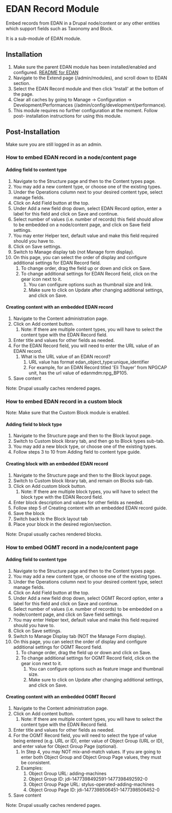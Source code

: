 # EDAN Record Module

Embed records from EDAN in a Drupal node/content or any other entities which
support fields such as Taxonomy and Block.

It is a sub-module of EDAN module.

## Installation

1. Make sure the parent EDAN module has been installed/enabled and configured.
[README for EDAN](https://github.com/Smithsonian/d8-edan-module)
2. Navigate to the Extend page (/admin/modules), and scroll down to EDAN section.
3. Select the EDAN Record module and then click 'Install' at the bottom of
   the page.
4. Clear all caches by going to Manage -> Configuration -> 
Development/Performances (/admin/config/development/performance).
5. This module requires no further configuration at the moment. Follow post-
   installation instructions for using this module.
   

## Post-Installation

Make sure you are still logged in as an admin.

### How to embed EDAN record in a node/content page

#### Adding field to content type

1. Navigate to the Structure page and then to the Content types page.
2. You may add a new content type, or choose one of the existing types.
3. Under the Operations column next to your desired content type, select
manage fields.
4. Click on Add Field button at the top.
5. Under Add a new field drop down, select EDAN Record option, enter a label
for this field and click on Save and continue.
6. Select number of values (i.e. number of records) this field should allow
to be embedded on a node/content page, and click on Save field settings.
7. You may enter Helper text, default value and make this field required
should you have to.
8. Click on Save settings.
9. Switch to Manage display tab (not Manage form display).
10. On this page, you can select the order of display and configure additional
settings for EDAN Record field.
    1. To change order, drag the field up or down and click on Save.
    2. To change additional settings for EDAN Record field, click on the gear
    icon next to it.
        1. You can configure options such as thumbnail size and link.
        2. Make sure to click on Update after changing additional settings, and 
      click on Save.

#### Creating content with an embedded EDAN record

1. Navigate to the Content administration page.
2. Click on Add content button.
    1. Note: If there are multiple content types, you will have to select the
    content type with the EDAN Record field.
3. Enter title and values for other fields as needed.
4. For the EDAN Record field, you will need to enter the URL value of an EDAN
record.     
    1. What is the URL value of an EDAN record?
        1. URL value has format edan_object_type:unique_identifier
        2. For example, for an EDAN Record titled 'Eli Thayer' from NPGCAP
        unit, has the url value of edanmdm:npg_BP105.
5. Save content

Note: Drupal usually caches rendered pages. 
 
### How to embed EDAN record in a custom block

Note: Make sure that the Custom Block module is enabled.

#### Adding field to block type
 
1. Navigate to the Structure page and then to the Block layout page.
2. Switch to Custom block library tab, and then go to Block types sub-tab.
3. You may add a new block type, or choose one of the existing types.
4. Follow steps 3 to 10 from Adding field to content type guide.

#### Creating block with an embedded EDAN record

1. Navigate to the Structure page and then to the Block layout page.
2. Switch to Custom block library tab, and remain on Blocks sub-tab.
3. Click on Add custom block button.
    1. Note: If there are multiple block types, you will have to select the
    block type with the EDAN Record field.
4. Enter block description and values for other fields as needed.
5. Follow step 5 of Creating content with an embedded EDAN record guide.
6. Save the block
7. Switch back to the Block layout tab        
8. Place your block in the desired region/section.

Note: Drupal usually caches rendered blocks. 

### How to embed OGMT record in a node/content page

#### Adding field to content type

1. Navigate to the Structure page and then to the Content types page.
2. You may add a new content type, or choose one of the existing types.
3. Under the Operations column next to your desired content type, select
manage fields.
4. Click on Add Field button at the top.
5. Under Add a new field drop down, select OGMT Record option, enter a label
for this field and click on Save and continue.
6. Select number of values (i.e. number of records) to be embedded on a
node/content page, and click on Save field settings.
7. You may enter Helper text, default value and make this field required
should you have to.
8. Click on Save settings.
9. Switch to Manage Display tab (NOT the Manage Form display).
10. On this page, you can select the order of display and configure additional
settings for OGMT Record field.
    1. To change order, drag the field up or down and click on Save.
    2. To change additional settings for OGMT Record field, click on the gear
    icon next to it.
        1. You can configure options such as feature image and thumbnail size.
        2. Make sure to click on Update after changing additional settings, and 
      click on Save.

#### Creating content with an embedded OGMT Record

1. Navigate to the Content administration page.
2. Click on Add content button.
    1. Note: If there are multiple content types, you will have to select the
    content type with the EDAN Record field.
3. Enter title and values for other fields as needed.
4. For the OGMT Record field, you will need to select the type of value being
entered (e.g. URL or ID), enter value of Object Group (URL or ID), and 
enter value for Object Group Page (optional). 
    1. In Step 4, you may NOT mix-and-match values. If you are going to enter
    both Object Group and Object Group Page values, they must be consistent. 
    2. Examples:
        1. Object Group URL: adding-machines
        2. Object Group ID: jdi-1477398492591-1477398492592-0
        3. Object Group Page URL: stylus-operated-adding-machines
        4. Object Group Page ID: jdi-1477398506451-1477398506452-0
5. Save content

Note: Drupal usually caches rendered pages. 
 

